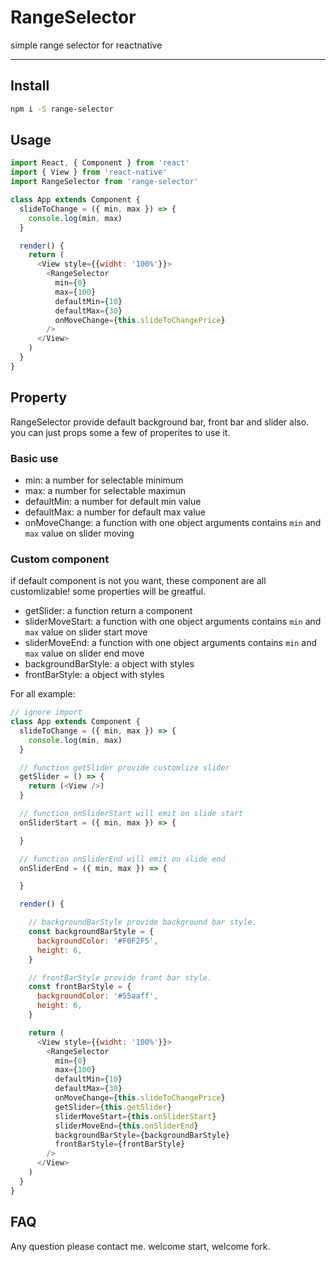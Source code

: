 # RangeSelector
simple range selector for reactnative

---

## Install
```bash
npm i -S range-selector
```

## Usage
```javascript
import React, { Component } from 'react'
import { View } from 'react-native'
import RangeSelector from 'range-selector'

class App extends Component {
  slideToChange = ({ min, max }) => {
    console.log(min, max)
  }

  render() {
    return (
      <View style={{widht: '100%'}}>
        <RangeSelector
          min={0}
          max={100}
          defaultMin={10}
          defaultMax={30}
          onMoveChange={this.slideToChangePrice}
        />
      </View>
    )
  }
}
```

## Property

RangeSelector provide default background bar, front bar and slider also. you can just props some a few of properites to use it.

### Basic use

* min: a number for selectable minimum
* max: a number for selectable maximun
* defaultMin: a number for default min value
* defaultMax: a number for default max value
* onMoveChange: a function with one object arguments contains `min` and `max` value on slider moving

### Custom component 

if default component is not you want, these component are all customlizable! some properties will be greatful.

* getSlider: a function return a component
* sliderMoveStart: a function with one object arguments contains `min` and `max` value on slider start move
* sliderMoveEnd: a function with one object arguments contains `min` and `max` value on slider end move
* backgroundBarStyle: a object with styles
* frontBarStyle: a object with styles


For all example:

```javascript
// ignore import
class App extends Component {
  slideToChange = ({ min, max }) => {
    console.log(min, max)
  }

  // function getSlider provide customlize slider
  getSlider = () => {
    return (<View />)
  }

  // function onSliderStart will emit on slide start
  onSliderStart = ({ min, max }) => {

  }

  // function onSliderEnd will emit on slide end
  onSliderEnd = ({ min, max }) => {

  }

  render() {

    // backgroundBarStyle provide background bar style.
    const backgroundBarStyle = {
      backgroundColor: '#F0F2F5',
      height: 6,
    }

    // frontBarStyle provide front bar style.
    const frontBarStyle = {
      backgroundColor: '#55aaff',
      height: 6,
    }

    return (
      <View style={{widht: '100%'}}>
        <RangeSelector
          min={0}
          max={100}
          defaultMin={10}
          defaultMax={30}
          onMoveChange={this.slideToChangePrice}
          getSlider={this.getSlider}
          sliderMoveStart={this.onSliderStart}
          sliderMoveEnd={this.onSliderEnd}
          backgroundBarStyle={backgroundBarStyle}
          frontBarStyle={frontBarStyle}
        />
      </View>
    )
  }
}
```

## FAQ
Any question please contact me. welcome start, welcome fork.